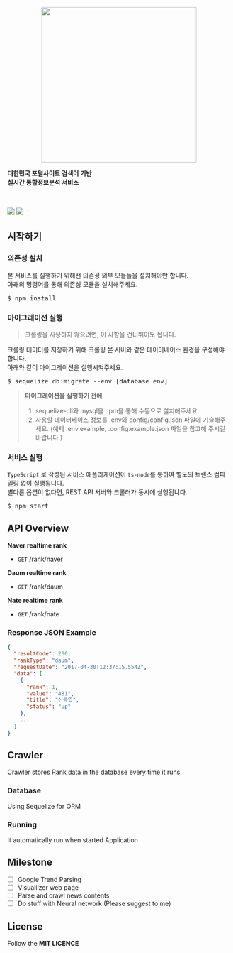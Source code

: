 <p align="center">
    <img width="350" src='https://cdn.rawgit.com/endlessdev/rankr/master/rankr.svg'/><br>
    <b><p>대한민국 포털사이트 검색어 기반<br>실시간 통합정보분석 서비스</p></b><br><br>
    <a><img src="https://img.shields.io/github/license/mashape/apistatus.svg?style=flat-square"></a>
    <a href="https://travis-ci.org/endlessdev/rankr"><img src="https://img.shields.io/travis/endlessdev/rankr.svg?branch=master&style=flat-square"></a>
</p>

## 시작하기

### 의존성 설치

본 서비스를 실행하기 위해선 의존성 외부 모듈들을 설치해야만 합니다.<br>
아래의 명령어를 통해 의존성 모듈을 설치해주세요.
<pre>
$ npm install
</pre>

### 마이그레이션 실행

> 크롤링을 사용하지 않으려면, 이 사항을 건너뛰어도 됩니다.

크롤링 데이터를 저장하기 위해 크롤링 본 서버와 같은 데이터베이스 환경을 구성해야 합니다.<br>
아래와 같이 마이그레이션을 실행시켜주세요.
<pre>
$ sequelize db:migrate --env [database env]
</pre>

> **마이그레이션을 실행하기 전에**
> 1. sequelize-cli와 mysql을 npm을 통해 수동으로 설치해주세요.<br>
> 2. 사용할 데이터베이스 정보를 .env와 config/config.json 파일에 기술해주세요. (예제 .env.example, .config.example.json 파일을 참고해 주시길 바랍니다.)

### 서비스 실행

`TypeScript` 로 작성된 서비스 애플리케이션이 `ts-node`를 통하여 별도의 트랜스 컴파일링 없이 실행됩니다.<br>
별다른 옵션이 없다면, REST API 서버와 크롤러가 동시에 실행됩니다.
<pre>
$ npm start
</pre>


## API Overview

**Naver realtime rank**

 - ```GET``` /rank/naver 

**Daum realtime rank**

 - ```GET``` /rank/daum

**Nate realtime rank**

 - ```GET``` /rank/nate
 
### Response JSON Example

```json
{
  "resultCode": 200,
  "rankType": "daum",
  "requestDate": "2017-04-30T12:37:15.554Z",
  "data": [
    {
      "rank": 1,
      "value": "481",
      "title": "신동엽",
      "status": "up"
    },
    ...
  ]
}
```

## Crawler

Crawler stores Rank data in the database every time it runs.

### Database

Using Sequelize for ORM

### Running
It automatically run when started Application

## Milestone

 - [ ] Google Trend Parsing
 - [ ] Visuallizer web page
 - [ ] Parse and crawl news contents
 - [ ] Do stuff with Neural network (Please suggest to me)

## License

Follow the  **MIT LICENCE**

